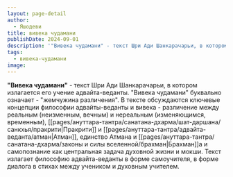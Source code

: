 ```yaml
---
layout: page-detail
author:
  - Яшодеви
title: вивека чудамани
publishDate: 2024-09-01
description: '"Вивека чудамани" - текст Шри Ади Шанкарачарьи, в котором излагается его учение адвайта-веданты. "Вивека чудамани" буквально означает жемчужина различения. В тексте обсуждаются ключевые концепции и вивека - различение между реальным (неизменным, вечным) и нереальным (изменяющимся, временным), Пракрити и Атман, единство Атмана и Брахмана и самопознание как центральная задача духовной жизни и мокши. Текст излагает философию адвайта-веданты в форме самоучителя, со многими стихами в форме диалога между учеником и духовным учителем.'
tags:
  - вивека-чудамани
image:
---
```

**"Вивека чудамани"** - текст Шри Ади Шанкарачарьи, в котором излагается его учение адвайта-веданты. "Вивека чудамани" буквально означает - "жемчужина различения". В тексте обсуждаются ключевые концепции философии адвайты-веданты и вивека - различение между реальным (неизменным, вечным) и нереальным (изменяющимся, временным), [[pages/ануттара-тантра/санатана-дхарма/шат-даршана/санкхья/пракрити|Пракрити]] и [[pages/ануттара-тантра/адвайта-веданта/атман|Атман]], единство Атмана и [[pages/ануттара-тантра/санатана-дхарма/законы и силы вселенной/брахман|Брахман]]а и самопознание как центральная задача духовной жизни и мокши. Текст излагает философию адвайта-веданты в форме самоучителя, в форме диалога в стихах между учеником и духовным учителем.

